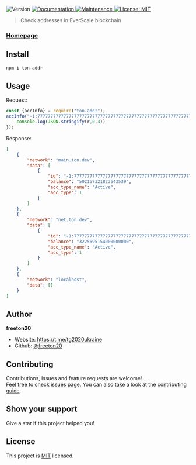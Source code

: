 <p>
  <img alt="Version" src="https://img.shields.io/badge/version-1.0.0-blue.svg?cacheSeconds=2592000" />
  <a href="https://github.com/freeton20/ton-addr#readme" target="_blank">
    <img alt="Documentation" src="https://img.shields.io/badge/documentation-yes-brightgreen.svg" />
  </a>
  <a href="https://github.com/freeton20/ton-addr/graphs/commit-activity" target="_blank">
    <img alt="Maintenance" src="https://img.shields.io/badge/Maintained%3F-yes-green.svg" />
  </a>
  <a href="https://github.com/freeton20/ton-addr/blob/master/LICENSE" target="_blank">
    <img alt="License: MIT" src="https://img.shields.io/github/license/freeton20/ton-addr" />
  </a>
</p>

> Check addresses in EverScale blockchain

### [Homepage](https://github.com/freeton20/ton-addr#readme)

## Install

```sh
npm i ton-addr
```
## Usage

Request:
```js
const {accInfo} = require("ton-addr");
accInfo("-1:7777777777777777777777777777777777777777777777777777777777777777").then(r => {
    console.log(JSON.stringify(r,0,4))
});
```

Response:
```json
[
    {
        "network": "main.ton.dev",
        "data": [
            {
                "id": "-1:7777777777777777777777777777777777777777777777777777777777777777",
                "balance": "502157321823543539",
                "acc_type_name": "Active",
                "acc_type": 1
            }
        ]
    },
    {
        "network": "net.ton.dev",
        "data": [
            {
                "id": "-1:7777777777777777777777777777777777777777777777777777777777777777",
                "balance": "3225695154000000000",
                "acc_type_name": "Active",
                "acc_type": 1
            }
        ]
    },
    {
        "network": "localhost",
        "data": []
    }
]
```

## Author

**freeton20**

* Website: https://t.me/tg2020ukraine
* Github: [@freeton20](https://github.com/freeton20)

## Contributing

Contributions, issues and feature requests are welcome!<br />Feel free to check [issues page](https://github.com/freeton20/ton-addr/issues). You can also take a look at the [contributing guide](https://github.com/freeton20/ton-addr/blob/master/CONTRIBUTING.md).

## Show your support

Give a star if this project helped you!

## License

This project is [MIT](https://github.com/freeton20/ton-addr/blob/master/LICENSE) licensed.
